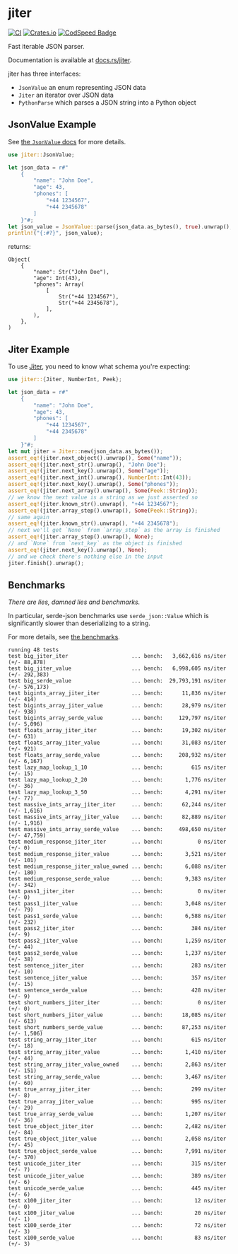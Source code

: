# jiter

[![CI](https://github.com/pydantic/jiter/actions/workflows/ci.yml/badge.svg?event=push)](https://github.com/pydantic/jiter/actions/workflows/ci.yml?query=branch%3Amain)
[![Crates.io](https://img.shields.io/crates/v/jiter?color=green)](https://crates.io/crates/jiter)
[![CodSpeed Badge](https://img.shields.io/endpoint?url=https://codspeed.io/badge.json)](https://codspeed.io/pydantic/jiter)

Fast iterable JSON parser.

Documentation is available at [docs.rs/jiter](https://docs.rs/jiter).

jiter has three interfaces:
* `JsonValue` an enum representing JSON data
* `Jiter` an iterator over JSON data
* `PythonParse` which parses a JSON string into a Python object

## JsonValue Example

See [the `JsonValue` docs](https://docs.rs/jiter/latest/jiter/enum.JsonValue.html) for more details.

```rust
use jiter::JsonValue;

let json_data = r#"
    {
        "name": "John Doe",
        "age": 43,
        "phones": [
            "+44 1234567",
            "+44 2345678"
        ]
    }"#;
let json_value = JsonValue::parse(json_data.as_bytes(), true).unwrap();
println!("{:#?}", json_value);
```

returns:

```text
Object(
    {
        "name": Str("John Doe"),
        "age": Int(43),
        "phones": Array(
            [
                Str("+44 1234567"),
                Str("+44 2345678"),
            ],
        ),
    },
)
```

## Jiter Example

To use [Jiter](https://docs.rs/jiter/latest/jiter/struct.Jiter.html), you need to know what schema you're expecting:

```rust
use jiter::{Jiter, NumberInt, Peek};

let json_data = r#"
    {
        "name": "John Doe",
        "age": 43,
        "phones": [
            "+44 1234567",
            "+44 2345678"
        ]
    }"#;
let mut jiter = Jiter::new(json_data.as_bytes());
assert_eq!(jiter.next_object().unwrap(), Some("name"));
assert_eq!(jiter.next_str().unwrap(), "John Doe");
assert_eq!(jiter.next_key().unwrap(), Some("age"));
assert_eq!(jiter.next_int().unwrap(), NumberInt::Int(43));
assert_eq!(jiter.next_key().unwrap(), Some("phones"));
assert_eq!(jiter.next_array().unwrap(), Some(Peek::String));
// we know the next value is a string as we just asserted so
assert_eq!(jiter.known_str().unwrap(), "+44 1234567");
assert_eq!(jiter.array_step().unwrap(), Some(Peek::String));
// same again
assert_eq!(jiter.known_str().unwrap(), "+44 2345678");
// next we'll get `None` from `array_step` as the array is finished
assert_eq!(jiter.array_step().unwrap(), None);
// and `None` from `next_key` as the object is finished
assert_eq!(jiter.next_key().unwrap(), None);
// and we check there's nothing else in the input
jiter.finish().unwrap();
```

## Benchmarks

_There are lies, damned lies and benchmarks._

In particular, serde-json benchmarks use `serde_json::Value` which is significantly slower than deserializing
to a string.

For more details, see [the benchmarks](https://github.com/pydantic/jiter/tree/main/crates/jiter/benches).

```text
running 48 tests
test big_jiter_iter                    ... bench:   3,662,616 ns/iter (+/- 88,878)
test big_jiter_value                   ... bench:   6,998,605 ns/iter (+/- 292,383)
test big_serde_value                   ... bench:  29,793,191 ns/iter (+/- 576,173)
test bigints_array_jiter_iter          ... bench:      11,836 ns/iter (+/- 414)
test bigints_array_jiter_value         ... bench:      28,979 ns/iter (+/- 938)
test bigints_array_serde_value         ... bench:     129,797 ns/iter (+/- 5,096)
test floats_array_jiter_iter           ... bench:      19,302 ns/iter (+/- 631)
test floats_array_jiter_value          ... bench:      31,083 ns/iter (+/- 921)
test floats_array_serde_value          ... bench:     208,932 ns/iter (+/- 6,167)
test lazy_map_lookup_1_10              ... bench:         615 ns/iter (+/- 15)
test lazy_map_lookup_2_20              ... bench:       1,776 ns/iter (+/- 36)
test lazy_map_lookup_3_50              ... bench:       4,291 ns/iter (+/- 77)
test massive_ints_array_jiter_iter     ... bench:      62,244 ns/iter (+/- 1,616)
test massive_ints_array_jiter_value    ... bench:      82,889 ns/iter (+/- 1,916)
test massive_ints_array_serde_value    ... bench:     498,650 ns/iter (+/- 47,759)
test medium_response_jiter_iter        ... bench:           0 ns/iter (+/- 0)
test medium_response_jiter_value       ... bench:       3,521 ns/iter (+/- 101)
test medium_response_jiter_value_owned ... bench:       6,088 ns/iter (+/- 180)
test medium_response_serde_value       ... bench:       9,383 ns/iter (+/- 342)
test pass1_jiter_iter                  ... bench:           0 ns/iter (+/- 0)
test pass1_jiter_value                 ... bench:       3,048 ns/iter (+/- 79)
test pass1_serde_value                 ... bench:       6,588 ns/iter (+/- 232)
test pass2_jiter_iter                  ... bench:         384 ns/iter (+/- 9)
test pass2_jiter_value                 ... bench:       1,259 ns/iter (+/- 44)
test pass2_serde_value                 ... bench:       1,237 ns/iter (+/- 38)
test sentence_jiter_iter               ... bench:         283 ns/iter (+/- 10)
test sentence_jiter_value              ... bench:         357 ns/iter (+/- 15)
test sentence_serde_value              ... bench:         428 ns/iter (+/- 9)
test short_numbers_jiter_iter          ... bench:           0 ns/iter (+/- 0)
test short_numbers_jiter_value         ... bench:      18,085 ns/iter (+/- 613)
test short_numbers_serde_value         ... bench:      87,253 ns/iter (+/- 1,506)
test string_array_jiter_iter           ... bench:         615 ns/iter (+/- 18)
test string_array_jiter_value          ... bench:       1,410 ns/iter (+/- 44)
test string_array_jiter_value_owned    ... bench:       2,863 ns/iter (+/- 151)
test string_array_serde_value          ... bench:       3,467 ns/iter (+/- 60)
test true_array_jiter_iter             ... bench:         299 ns/iter (+/- 8)
test true_array_jiter_value            ... bench:         995 ns/iter (+/- 29)
test true_array_serde_value            ... bench:       1,207 ns/iter (+/- 36)
test true_object_jiter_iter            ... bench:       2,482 ns/iter (+/- 84)
test true_object_jiter_value           ... bench:       2,058 ns/iter (+/- 45)
test true_object_serde_value           ... bench:       7,991 ns/iter (+/- 370)
test unicode_jiter_iter                ... bench:         315 ns/iter (+/- 7)
test unicode_jiter_value               ... bench:         389 ns/iter (+/- 6)
test unicode_serde_value               ... bench:         445 ns/iter (+/- 6)
test x100_jiter_iter                   ... bench:          12 ns/iter (+/- 0)
test x100_jiter_value                  ... bench:          20 ns/iter (+/- 1)
test x100_serde_iter                   ... bench:          72 ns/iter (+/- 3)
test x100_serde_value                  ... bench:          83 ns/iter (+/- 3)
```
